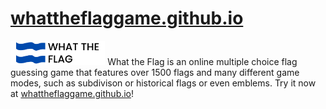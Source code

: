 # <a href='https://whattheflaggame.github.io/'>whattheflaggame.github.io</a>

<img src='logo/logoColorBlackText.svg' width='30%'>
What the Flag is an online multiple choice flag guessing game that features over 1500 flags and many different game modes, such as subdivison or historical flags or even emblems. Try it now at <a href='https://whattheflaggame.github.io/'>whattheflaggame.github.io</a>!

